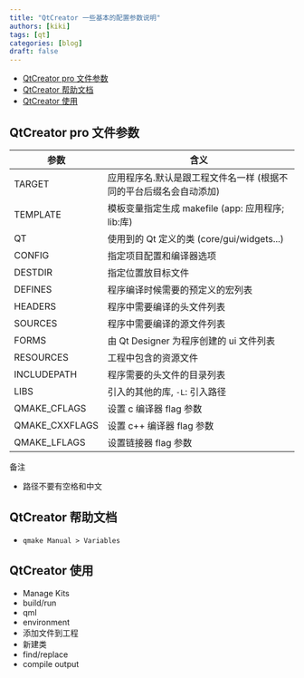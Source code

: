 ```yaml
---
title: "QtCreator 一些基本的配置参数说明"
authors: [kiki]
tags: [qt]
categories: [blog]
draft: false
---
```



- [QtCreator pro 文件参数](#qtcreator-pro-%e6%96%87%e4%bb%b6%e5%8f%82%e6%95%b0)
- [QtCreator 帮助文档](#qtcreator-%e5%b8%ae%e5%8a%a9%e6%96%87%e6%a1%a3)
- [QtCreator 使用](#qtcreator-%e4%bd%bf%e7%94%a8)

## QtCreator pro 文件参数

| 参数 | 含义 |
| --- | --- |
| TARGET        | 应用程序名.默认是跟工程文件名一样 (根据不同的平台后缀名会自动添加) |
| TEMPLATE      | 模板变量指定生成 makefile (app: 应用程序; lib:库) |
| QT            | 使用到的 Qt 定义的类 (core/gui/widgets...) |
| CONFIG        | 指定项目配置和编译器选项 |
| DESTDIR       | 指定位置放目标文件 |
| DEFINES       | 程序编译时候需要的预定义的宏列表 |
| HEADERS       | 程序中需要编译的头文件列表 |
| SOURCES       | 程序中需要编译的源文件列表 |
| FORMS         | 由 Qt Designer 为程序创建的 ui 文件列表 |
| RESOURCES     | 工程中包含的资源文件 |
| INCLUDEPATH   | 程序需要的头文件的目录列表 |
| LIBS          | 引入的其他的库, `-L`: 引入路径 |
| QMAKE_CFLAGS  | 设置 c 编译器 flag 参数 |
| QMAKE_CXXFLAGS | 设置 c++ 编译器 flag 参数 |
| QMAKE_LFLAGS | 设置链接器 flag 参数 |

备注

- 路径不要有空格和中文

## QtCreator 帮助文档

- `qmake Manual > Variables`

## QtCreator 使用

- Manage Kits
- build/run
- qml
- environment
- 添加文件到工程
- 新建类
- find/replace
- compile output
